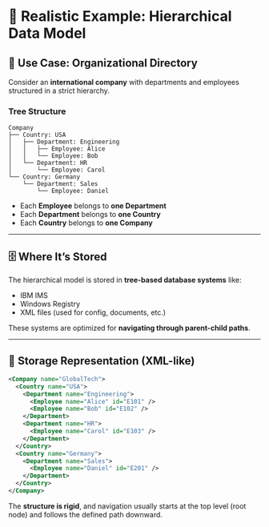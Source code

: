 # 🌲 Realistic Example: Hierarchical Data Model

## 🏢 Use Case: Organizational Directory

Consider an **international company** with departments and employees structured in a strict hierarchy.

### Tree Structure

```
Company
├── Country: USA
│   ├── Department: Engineering
│   │   ├── Employee: Alice
│   │   └── Employee: Bob
│   └── Department: HR
│       └── Employee: Carol
└── Country: Germany
    └── Department: Sales
        └── Employee: Daniel
```

- Each **Employee** belongs to **one Department**
- Each **Department** belongs to **one Country**
- Each **Country** belongs to **one Company**

---

## 🗄️ Where It’s Stored

The hierarchical model is stored in **tree-based database systems** like:

- IBM IMS
- Windows Registry
- XML files (used for config, documents, etc.)

These systems are optimized for **navigating through parent-child paths**.

---

## 📄 Storage Representation (XML-like)

```xml
<Company name="GlobalTech">
  <Country name="USA">
    <Department name="Engineering">
      <Employee name="Alice" id="E101" />
      <Employee name="Bob" id="E102" />
    </Department>
    <Department name="HR">
      <Employee name="Carol" id="E103" />
    </Department>
  </Country>
  <Country name="Germany">
    <Department name="Sales">
      <Employee name="Daniel" id="E201" />
    </Department>
  </Country>
</Company>
```

The **structure is rigid**, and navigation usually starts at the top level (root node) and follows the defined path downward.
